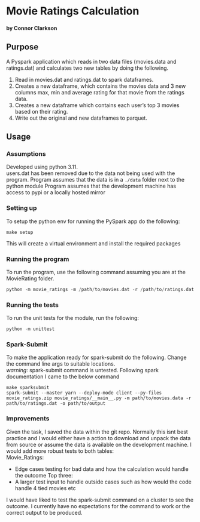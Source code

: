 # Movie Ratings Calculation
#### by Connor Clarkson
## Purpose
A Pyspark application which reads in two data files (movies.data and ratings.dat) 
and calculates two new tables by doing the following.<br>
1. Read in movies.dat and ratings.dat to spark dataframes.
2. Creates a new dataframe, which contains the movies data and 3 new columns max, min and
average rating for that movie from the ratings data.
3. Creates a new dataframe which contains each user’s top 3 movies
based on their rating.
4. Write out the original and new dataframes to parquet.

## Usage

### Assumptions
Developed using python 3.11.<br>
users.dat has been removed due to the data not being used with the program.
Program assumes that the data is in a `./data` folder next to the python module
Program assumes that the development machine has access to pypi or a locally hosted mirror
### Setting up

To setup the python env for running the PySpark app do the following:
```commandline
make setup
```
This will create a virtual environment and install the required packages

### Running the program
To run the program, use the following command assuming you are at the MovieRating folder.
```python
python -m movie_ratings -m /path/to/movies.dat -r /path/to/ratings.dat -o /output/path
```
### Running the tests
To run the unit tests for the module, run the following:
```python
python -m unittest
```
### Spark-Submit
To make the application ready for spark-submit do the following. Change the command line args to suitable locations.
<br>*warning*: spark-submit command is untested. Following spark documentation I came to the below command
```commandline
make sparksubmit
spark-submit --master yarn --deploy-mode client --py-files movie_ratings.zip movie_ratings/__main__.py -m path/to/movies.data -r path/to/ratings.dat -o path/to/output
```

### Improvements
Given the task, I saved the data within the git repo. Normally this isnt best practice and I would either have a action to download and unpack the data from source or assume the data is available on the development machine.
I would add more robust tests to both tables:<br>
Movie_Ratings:<br>
- Edge cases testing for bad data and how the calculation would handle the outcome
Top three:<br>
- A larger test input to handle outside cases such as how would the code handle 4 tied movies etc

I would have liked to test the spark-submit command on a cluster to see the outcome. I currently have no expectations for the command to work or the correct output to be produced.
